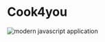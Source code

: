 # Cook4you 

![modern javascript application](http://somaliren.org/wp-content/uploads/2016/04/underdevelopment.jpg)
